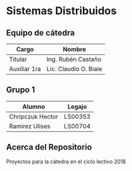 # Sistemas Distribuidos #
## Equipo de cátedra ##
| Cargo | Nombre |
| --------|--------- |
| Titular | Ing. Rubén Castaño |
| Auxiliar 1ra | Lic. Claudio O. Biale |

## Grupo 1 ##
| Alumno | Legajo |
|---------|---------|
| Chripczuk Hector | LS00353 |
| Ramirez Ulises   | LS00704 |             

## Acerca del Repositorio ##  
Proyectos para la cátedra en el ciclo lectivo 2018

